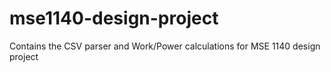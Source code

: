 # mse1140-design-project
Contains the CSV parser and Work/Power calculations for MSE 1140 design project
